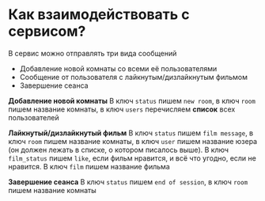 # Как взаимодействовать с сервисом?

В сервис можно отправлять три вида сообщений
* Добавление новой комнаты со всеми её пользователями
* Сообщение от пользователя с лайкнутым/дизлайкнутым фильмом
* Завершение сеанса

**Добавление новой комнаты**
В ключ `status` пишем `new room`, в ключ `room` пишем название комнаты, в ключ `users` перечисляем **список** всех пользователей

**Лайкнутый/дизлайкнутый фильм**
В ключ `status` пишем `film message`, в ключ `room` пишем название комнаты, в ключ `user` пишем название юзера (он должен лежать в списке, о котором писалось выше).
В ключ `film_status` пишем `like`, если фильм нравится, и всё что угодно, если не нравится. В ключ `film` пишем название фильма

**Завершение сеанса**
В ключ `status` пишем `end of session`, в ключ `room` пишем название комнаты
